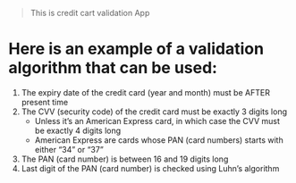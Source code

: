 > This is credit cart validation App

# Here is an example of a validation algorithm that can be used:
1. The expiry date of the credit card (year and month) must be AFTER present time
2. The CVV (security code) of the credit card must be exactly 3 digits long
    * Unless it’s an American Express card, in which case the CVV must be exactly 4 digits long
    * American Express are cards whose PAN (card numbers) starts with either “34” or “37”
3. The PAN (card number) is between 16 and 19 digits long
4. Last digit of the PAN (card number) is checked using Luhn’s algorithm
